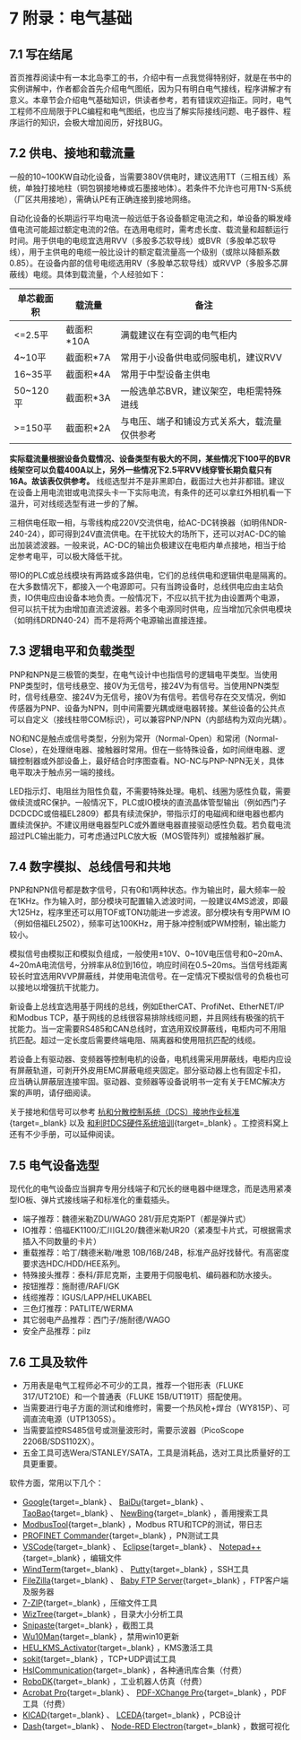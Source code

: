 # 7 附录：电气基础

## 7.1 写在结尾

首页推荐阅读中有一本北岛李工的书，介绍中有一点我觉得特别好，就是在书中的实例讲解中，作者都会首先介绍电气图纸，因为只有明白电气接线，程序讲解才有意义。本章节会介绍电气基础知识，供读者参考，若有错误欢迎指正。同时，电气工程师不应局限于PLC编程和电气图纸，也应当了解实际接线问题、电子器件、程序运行的知识，会极大增加阅历，好找BUG。

## 7.2 供电、接地和载流量

一般的10~100KW自动化设备，当需要380V供电时，建议选用TT（三相五线）系统，单独打接地柱（铜包钢接地棒或石墨接地体）。若条件不允许也可用TN-S系统（厂区共用接地），需确认PE有正确连接到接地网络。

自动化设备的长期运行平均电流一般远低于各设备额定电流之和，单设备的瞬发峰值电流可能超过额定电流的2倍。在选用电缆时，需考虑长度、载流量和超额运行时间。用于供电的电缆宜选用RVV（多股多芯软导线）或BVR（多股单芯软导线），用于主供电的电缆一般比设计的额定载流量高一个级别（或除以降额系数0.85）。在设备内部的信号电缆选用RV（多股单芯软导线）或RVVP（多股多芯屏蔽线）电缆。具体到载流量，个人经验如下：

| 单芯截面积 | 载流量 | 备注 |
| ---- | ---- | ---- |
| <=2.5平 | 截面积*10A | 满载建议在有空调的电气柜内 |
| 4~10平 | 截面积*7A | 常用于小设备供电或伺服电机，建议RVV |
| 16~35平 | 截面积*4A | 常用于中型设备主供电 |
| 50~120平 | 截面积*3A | 一般选单芯BVR，建议架空，电柜需特殊进线 |
| >=150平 | 截面积*2A | 与电压、端子和铺设方式关系大，载流量仅供参考 |

**实际载流量根据设备负载情况、设备类型有极大的不同，某些情况下100平的BVR线架空可以负载400A以上，另外一些情况下2.5平RVV线穿管长期负载只有16A。故该表仅供参考。** 线缆选型并不是非黑即白，截面过大也并非都错。建议在设备上用电流钳或电流探头卡一下实际电流，有条件的还可以拿红外相机看一下温升，可对线缆选型有进一步的了解。

三相供电任取一相，与零线构成220V交流供电，给AC-DC转换器（如明伟NDR-240-24），即可得到24V直流供电。在干扰较大的场所下，还可以对AC-DC的输出加装滤波器。一般来说，AC-DC的输出负极建议在电柜内单点接地，相当于给定参考电平，可以极大降低干扰。

带IO的PLC或总线模块有两路或多路供电，它们的总线供电和逻辑供电是隔离的。在大多数情况下，都接入一个电源即可。只有当跨设备时，总线供电应由主站负责，IO供电应由设备本地负责。一般情况下，不应以抗干扰为由设置两个电源，但可以抗干扰为由增加直流滤波器。若多个电源同时供电，应当增加冗余供电模块（如明纬DRDN40-24）而不是将两个电源输出直接连接。

## 7.3 逻辑电平和负载类型

PNP和NPN是三极管的类型，在电气设计中也指信号的逻辑电平类型。当使用PNP类型时，信号线悬空、接0V为无信号，接24V为有信号。当使用NPN类型时，信号线悬空、接24V为无信号，接0V为有信号。若信号存在交叉情况，例如传感器为PNP、设备为NPN，则中间需要光耦或继电器转接。某些设备的公共点可以自定义（接线柱带COM标识），可以兼容PNP/NPN（内部结构为双向光耦）。

NO和NC是触点或信号类型，分别为常开（Normal-Open）和常闭（Normal-Close），在处理继电器、接触器时常用。但在一些特殊设备，如时间继电器、逻辑控制器或外部设备上，最好结合时序图查看。NO-NC与PNP-NPN无关，具体电平取决于触点另一端的接线。


LED指示灯、电阻丝为阻性负载，不需要特殊处理。电机、线圈为感性负载，需要做续流或RC保护。一般情况下，PLC或IO模块的直流晶体管型输出（例如西门子DCDCDC或倍福EL2809）都具有续流保护，带指示灯的电磁阀和继电器也都内置续流保护。不建议用继电器型PLC或外置继电器直接驱动感性负载。若负载电流超过PLC输出能力，可考虑通过PLC放大板（MOS管阵列）或接触器扩展。

## 7.4 数字模拟、总线信号和共地

PNP和NPN信号都是数字信号，只有0和1两种状态。作为输出时，最大频率一般在1KHz。作为输入时，部分模块可配置输入滤波时间，一般建议4MS滤波，即最大125Hz，程序里还可以用TOF或TON功能进一步滤波。部分模块有专用PWM IO（例如倍福EL2502），频率可达100KHz，用于脉冲控制或PWM控制，输出能力较小。

模拟信号由模拟正和模拟负组成，一般使用±10V、0~10V电压信号和0~20mA、4~20mA电流信号，分辨率从8位到16位，响应时间在0.5~20ms。当信号线距离较长时宜选用RVVP屏蔽线，并使用电流信号。在一定情况下模拟信号的负极也可以接地以增强抗干扰能力。

新设备上总线宜选用基于网线的总线，例如EtherCAT、ProfiNet、EtherNET/IP和Modbus TCP，基于网线的总线很容易排除线缆问题，并且网线有极强的抗干扰能力。当一定需要RS485和CAN总线时，宜选用双绞屏蔽线，电柜内可不用阻抗匹配。超过一定长度后需要终端电阻、隔离器和使用阻抗匹配的线缆。

若设备上有驱动器、变频器等控制电机的设备，电机线需采用屏蔽线，电柜内应设有屏蔽轨道，可剥开外皮用EMC屏蔽电缆夹固定。部分驱动器上也有固定卡扣，应当确认屏蔽层连接牢固。驱动器、变频器等设备说明书一定有关于EMC解决方案的声明，请仔细阅读。

关于接地和信号可以参考 [杭和分散控制系统（DCS）接地作业标准](http://www.gkwo.net/wenku/show-57774.html){target=_blank} 以及 [和利时DCS硬件系统培训](http://www.gkwo.net/wenku/show-62122.html){target=_blank} 。工控资料窝上还有不少手册，可以延伸阅读。

## 7.5 电气设备选型

现代化的电气设备应当摒弃专用分线端子和冗长的继电器中继理念，而是选用紧凑型IO板、弹片式接线端子和标准化的重载插头。

- 端子推荐：魏德米勒ZDU/WAGO 281/菲尼克斯PT（都是弹片式）
- IO推荐：倍福EK1100/汇川GL20/魏德米勒UR20（紧凑型卡片式，可根据需求插入不同数量的卡片）
- 重载推荐：哈丁/魏德米勒/唯恩 10B/16B/24B，标准产品好找替代。有高密度要求选HDC/HDD/HEE系列。
- 特殊接头推荐：泰科/菲尼克斯，主要用于伺服电机、编码器和防水接头。
- 按钮推荐：施耐德/RAFI/GK
- 线缆推荐：IGUS/LAPP/HELUKABEL
- 三色灯推荐：PATLITE/WERMA
- 其它弱电产品推荐：西门子/施耐德/WAGO
- 安全产品推荐：pilz

## 7.6 工具及软件

- 万用表是电气工程师必不可少的工具，推荐一个钳形表（FLUKE 317/UT210E）和一个普通表（FLUKE 15B/UT191T）搭配使用。
- 当需要进行电子方面的测试和维修时，需要一个热风枪+焊台（WY815P）、可调直流电源（UTP1305S）。
- 当需要监控RS485信号或测量波形时，需要示波器（PicoScope 2206B/SDS1102X）。
- 五金工具可选Wera/STANLEY/SATA，工具是消耗品，选对工具比质量好的工具更重要。


软件方面，常用以下几个：

- [Google](https://www.google.com/){target=_blank} 、 [BaiDu](https://www.baidu.com/){target=_blank} 、 [TaoBao](https://www.taobao.com/){target=_blank} 、 [NewBing](https://www.bing.com/search?q=Bing+AI&showconv=1){target=_blank} ，善用搜索工具
- [ModbusTool](https://github.com/ClassicDIY/ModbusTool){target=_blank} ，Modbus RTU和TCP的测试，带日志
- [PROFINET Commander](https://profinetcommander.com/){target=_blank} ，PN测试工具
- [VSCode](https://code.visualstudio.com/){target=_blank} 、 [Eclipse](https://www.eclipse.org/){target=_blank} 、 [Notepad++](https://notepad-plus-plus.org/downloads/){target=_blank} ，编辑文件
- [WindTerm](https://github.com/kingToolbox/WindTerm){target=_blank} 、 [Putty](https://www.putty.org/){target=_blank} ，SSH工具
- [FileZilla](https://filezilla-project.org/){target=_blank} 、 [Baby FTP Server](https://www.pablosoftwaresolutions.com/html/baby_ftp_server.html){target=_blank} ，FTP客户端及服务器
- [7-ZIP](https://www.7-zip.org/){target=_blank} ，压缩文件工具
- [WizTree](https://diskanalyzer.com/){target=_blank} ，目录大小分析工具
- [Snipaste](https://www.snipaste.com/){target=_blank} ，截图工具
- [Wu10Man](https://github.com/WereDev/Wu10Man){target=_blank} ，禁用win10更新
- [HEU_KMS_Activator](https://github.com/zbezj/HEU_KMS_Activator){target=_blank} ，KMS激活工具
- [sokit](https://github.com/sinpolib/sokit/releases/tag/v1.3.20111130){target=_blank} ，TCP+UDP调试工具
- [HslCommunication](https://github.com/dathlin/HslCommunication){target=_blank} ，各种通讯库合集（付费）
- [RoboDK](https://robodk.com/){target=_blank} ，工业机器人仿真（付费）
- [Acrobat Pro](https://www.adobe.com/acrobat/acrobat-pro.html){target=_blank} 、 [PDF-XChange Pro](https://www.pdf-xchange.eu/pdf-xchange-pro/index.htm){target=_blank} ，PDF工具（付费）
- [KICAD](https://www.kicad.org/){target=_blank} 、 [LCEDA](https://lceda.cn/){target=_blank} ，PCB设计
- [Dash](https://plotly.com/dash/){target=_blank} 、 [Node-RED Electron](https://github.com/feecat/electron-node-red){target=_blank} ，数据可视化


